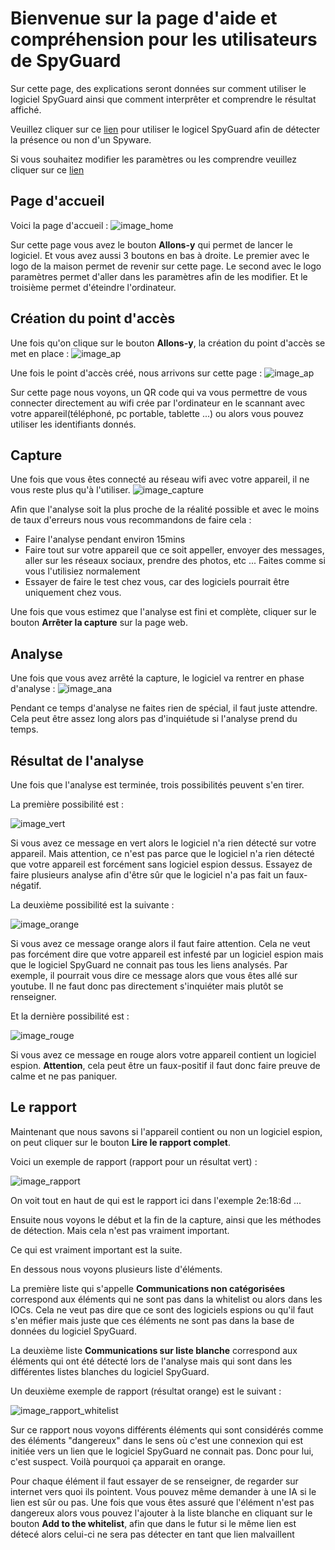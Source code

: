# Bienvenue sur la page d'aide et compréhension pour les utilisateurs de SpyGuard

Sur cette page, des explications seront données sur comment utiliser le logiciel SpyGuard ainsi que comment interprêter et comprendre le résultat affiché.

Veuillez cliquer sur ce <a href="https://localhost:8000" target="_blank">lien</a> pour utiliser le logicel SpyGuard afin de détecter la présence ou non d'un Spyware.

Si vous souhaitez modifier les paramètres ou les comprendre veuillez cliquer sur ce <a href="https://zeckkk7.github.io/aide_spyguard" target="_blank">lien</a>


## Page d'accueil

Voici la page d'accueil : ![image_home](images/pagehome.png)


Sur cette page vous avez le bouton **Allons-y** qui permet de lancer le logiciel. Et vous avez aussi 3 boutons en bas à droite. Le premier avec le logo de la maison permet de revenir sur cette page.
Le second avec le logo paramètres permet d'aller dans les paramètres afin de les modifier. Et le troisième permet d'éteindre l'ordinateur.


## Création du point d'accès

Une fois qu'on clique sur le bouton **Allons-y**, la création du point d'accès se met en place : ![image_ap](images/creationap.png)



Une fois le point d'accès créé, nous arrivons sur cette page : ![image_ap](images/ap.png)


Sur cette page nous voyons, un QR code qui va vous permettre de vous connecter directement au wifi crée par l'ordinateur en le scannant avec votre appareil(téléphoné, pc portable, tablette ...) ou alors vous pouvez utiliser les identifiants donnés.


## Capture

Une fois que vous êtes connecté au réseau wifi avec votre appareil, il ne vous reste plus qu'à l'utiliser. 
![image_capture](images/capture.png)

Afin que l'analyse soit la plus proche de la réalité possible et avec le moins de taux d'erreurs nous vous recommandons de faire cela :
- Faire l'analyse pendant environ 15mins
- Faire tout sur votre appareil que ce soit appeller, envoyer des messages, aller sur les réseaux sociaux, prendre des photos, etc ... Faites comme si vous l'utilisiez normalement
- Essayer de faire le test chez vous, car des logiciels pourrait être uniquement chez vous.


Une fois que vous estimez que l'analyse est fini et complète, cliquer sur le bouton **Arrêter la capture** sur la page web.

## Analyse

Une fois que vous avez arrêté la capture, le logiciel va rentrer en phase d'analyse : 
![image_ana](images/analyse.png)

Pendant ce temps d'analyse ne faites rien de spécial, il faut juste attendre. Cela peut être assez long alors pas d'inquiétude si l'analyse prend du temps.


## Résultat de l'analyse

Une fois que l'analyse est terminée, trois possibilités peuvent s'en tirer. 


La première possibilité est : 

![image_vert](images/rien.png)

Si vous avez ce message en vert alors le logiciel n'a rien détecté sur votre appareil. Mais attention, ce n'est pas parce que le logiciel n'a rien détecté que votre appareil est forcément sans logiciel espion dessus.
Essayez de faire plusieurs analyse afin d'être sûr que le logiciel n'a pas fait un faux-négatif.


La deuxième possibilité est la suivante : 

![image_orange](images/peutetre.png)


Si vous avez ce message orange alors il faut faire attention. Cela ne veut pas forcément dire que votre appareil est infesté par un logiciel espion mais que le logiciel SpyGuard ne connait pas tous les liens analysés. Par exemple, il pourrait vous dire ce message alors que vous êtes allé sur youtube. Il ne faut donc pas directement s'inquiéter mais plutôt se renseigner.


Et la dernière possibilité est : 

![image_rouge](images/spyware.png)

Si vous avez ce message en rouge alors votre appareil contient un logiciel espion. **Attention**, cela peut être un faux-positif il faut donc faire preuve de calme et ne pas paniquer.


## Le rapport

Maintenant que nous savons si l'appareil contient ou non un logiciel espion, on peut cliquer sur le bouton **Lire le rapport complet**. 

Voici un exemple de rapport (rapport pour un résultat vert) : 

![image_rapport](images/normal.png)

On voit tout en haut de qui est le rapport ici dans l'exemple 2e:18:6d ...

Ensuite nous voyons le début et la fin de la capture, ainsi que les méthodes de détection. Mais cela n'est pas vraiment important.

Ce qui est vraiment important est la suite. 

En dessous nous voyons plusieurs liste d'éléments. 

La première liste qui s'appelle **Communications non catégorisées** correspond aux éléments qui ne sont pas dans la whitelist ou alors dans les IOCs. Cela ne veut pas dire que ce sont des logiciels espions ou qu'il faut s'en méfier mais juste que ces éléments ne sont pas dans la base de données du logiciel SpyGuard.


La deuxième liste **Communications sur liste blanche** correspond aux éléments qui ont été détecté lors de l'analyse mais qui sont dans les différentes listes blanches du logiciel SpyGuard.


Un deuxième exemple de rapport (résultat orange) est le suivant : 

![image_rapport_whitelist](images/whitelist.png)

Sur ce rapport nous voyons différents éléments qui sont considérés comme des éléments "dangereux" dans le sens où c'est une connexion qui est initiée vers un lien que le logiciel SpyGuard ne connait pas. Donc pour lui, c'est suspect. Voilà pourquoi ça apparait en orange.

Pour chaque élément il faut essayer de se renseigner, de regarder sur internet vers quoi ils pointent. Vous pouvez même demander à une IA si le lien est sûr ou pas.
Une fois que vous êtes assuré que l'élément n'est pas dangereux alors vous pouvez l'ajouter à la liste blanche en cliquant sur le bouton **Add to the whitelist**, afin que dans le futur si le même lien est détecé alors celui-ci ne sera pas détecter en tant que lien malvaillent